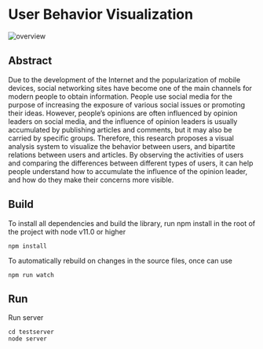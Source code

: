 # User Behavior Visualization
![overview](https://i.imgur.com/YV3UG0G.png "system overview")

Abstract
----
Due to the development of the Internet and the popularization of mobile devices, social networking sites have become one of the main channels for modern people to obtain information. People use social media for the purpose of increasing the exposure of various social issues or promoting their ideas. However, people’s opinions are often influenced by opinion leaders on social media, and the influence of opinion leaders is usually accumulated by publishing articles and comments, but it may also be carried by specific groups. Therefore, this research proposes a visual analysis system to visualize the behavior between users, and bipartite relations between users and articles. By observing the activities of users and comparing the differences between different types of users, it can help people understand how to accumulate the influence of the opinion leader, and how do they make their concerns more visible.

Build
----------------------
To install all dependencies and build the library, run npm install in the root of the project with node v11.0 or higher

    npm install
To automatically rebuild on changes in the source files, once can use

    npm run watch
    
Run
----
Run server

    cd testserver
    node server
